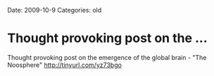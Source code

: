 Date: 2009-10-9
Categories: old

# Thought provoking post on the ...

Thought provoking post on the emergence of the global brain - "The Noosphere" <a href="http://tinyurl.com/yz73bgo" rel="nofollow">http://tinyurl.com/yz73bgo</a>
